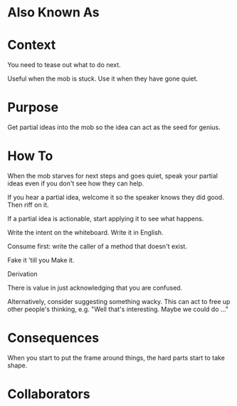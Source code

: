 # Also Known As

# Context

You need to tease out what to do next.

Useful when the mob is stuck. Use it when they have gone quiet.

# Purpose

Get partial ideas into the mob so the idea can act as the seed for genius.

# How To

When the mob starves for next steps and goes quiet, speak your partial ideas even if you don't see how they can help. 

If you hear a partial idea, welcome it so the speaker knows they did good. Then riff on it.

If a partial idea is actionable, start applying it to see what happens. 

Write the intent on the whiteboard. Write it in English.

Consume first: write the caller of a method that doesn't exist.

Fake it 'till you Make it.

Derivation

There is value in just acknowledging that you are confused. 

Alternatively, consider suggesting something wacky. This can act to free up other people's thinking, e.g. "Well that's interesting. Maybe we could do ..." 

# Consequences

When you start to put the frame around things, the hard parts start to take shape.

# Collaborators
